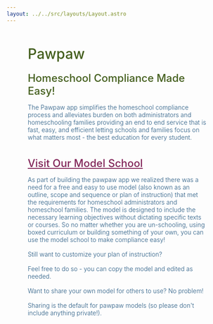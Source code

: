 ```yaml
---
layout: ../../src/layouts/Layout.astro
---
```


<div class="md-div" markdown="1">

# Pawpaw

## Homeschool Compliance Made Easy!
The Pawpaw app simplifies the homeschool compliance process and alleviates burden on both administrators and homeschooling families providing an end to end service that is fast, easy, and efficient letting schools and families focus on what matters most - the best education for every student.

## [Visit Our Model School](https://pawpaw.datagrove.com/)
As part of building the pawpaw app we realized there was a need for a free and easy to use model (also known as an outline, scope and sequence or plan of instruction) that met the requirements for homeschool administrators and homeschool families. The model is designed to include the necessary learning objectives without dictating specific texts or courses. So no matter whether you are un-schooling, using boxed curriculum or building something of your own, you can use the model school to make compliance easy!

Still want to customize your plan of instruction? 

Feel free to do so - you can copy the model and edited as needed.

Want to share your own model for others to use? No problem! 

Sharing is the default for pawpaw models (so please don't include anything private!). 

[//]: # (Get the Apple Appstore Badge here: https://developer.apple.com/app-store/marketing/guidelines/)

[//]: # (Apple badge must come first and must use the black version if it appears on the same page with a google badge)

[//]: # (Build a Google Play App Store badge here: https://play.google.com/intl/en_us/badges/)
</div>

<style>
.md-div {
    margin: 16px;
}

@media only screen and (min-width: 768px) {
    .md-div {
        margin: 48px 48px 148px 48px;
    }
}
.md-div > h1 {
    font-size: xx-large;
    font-weight: 500;
    color: #435E1C;
}
.md-div > h2 {
    margin-bottom: 8px;
    font-weight: 500;
    color: #435E1C;
    font-size: x-large;
    margin-top: 16px;
}
.md-div > h2:nth-child(n + 3) {
    margin-top: 36px;
}
.md-div > p {
    margin-bottom: 16px;
    color: #245881;
    font-weight: 300;
}
h2 > a {
    color: #812458 !important;
    font-weight: 500;
}
.md-div > ul {
    padding-left: 8px;
}
.md-div > ul > li {
    list-style-type: disc;
    color: #245881;
    font-weight: 300;
    margin-left: 1em;
    padding-bottom: 8px;
}
</style>

